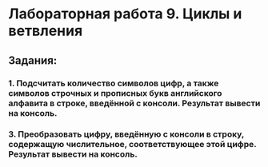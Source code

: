 # Лабораторная работа 9. Циклы и ветвления
## Задания:
### 1.	Подсчитать количество символов цифр, а также символов строчных и прописных букв английского алфавита в строке, введённой с консоли. Результат вывести на консоль.
### 3.	Преобразовать цифру, введённую с консоли в строку, содержащую числительное, соответствующее этой цифре. Результат вывести на консоль.
